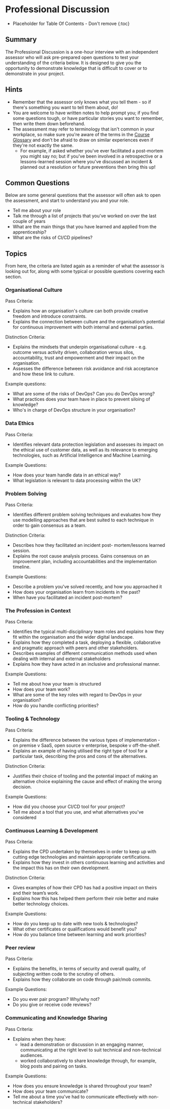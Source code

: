 # Professional Discussion

* Placeholder for Table Of Contents - Don't remove
{:toc}

## Summary
The Professional Discussion is a one-hour interview with an independent assessor who will ask pre-prepared open questions to test your understanding of the criteria below. It is designed to give you the opportunity to demonstrate knowledge that is difficult to cover or to demonstrate in your project.

## Hints
* Remember that the assessor only knows what you tell them - so if there's something you want to tell them about, do!
* You are welcome to have written notes to help prompt you; if you find some questions tough, or have particular stories you want to remember, then write them down beforehand.
* The assessment may refer to terminology that isn't common in your workplace, so make sure you're aware of the terms in the [Course Glossary](../glossary.md) and don't be afraid to draw on similar experiences even if they're not exactly the same.
  * For example, if asked whether you've ever facilitated a post-mortem you might say no; but if you've been involved in a retrospective or a lessons-learned session where you've discussed an incident & planned out a resolution or future preventions then bring this up!

## Common Questions
Below are some general questions that the assessor will often ask to open the assessment, and start to understand you and your role.

* Tell me about your role
* Talk me through a list of projects that you've worked on over the last couple of years
* What are the main things that you have learned and applied from the apprenticeship?
* What are the risks of CI/CD pipelines?

## Topics

From here, the criteria are listed again as a reminder of what the assessor is looking out for, along with some typical or possible questions covering each section.

### Organisational Culture

Pass Criteria:
* Explains how an organisation's culture can both provide creative freedom and introduce constraints.
* Explains the connection between culture and the organisation’s potential for continuous improvement with both internal and external parties.

Distinction Criteria:
* Explains the mindsets that underpin organisational culture - e.g. outcome versus activity driven, collaboration versus  silos, accountability, trust and empowerment and their impact on the organisation.
* Assesses the difference between risk avoidance and risk acceptance and how these link to culture.

Example questions:
* What are some of the risks of DevOps? Can you do DevOps wrong?
* What practices does your team have in place to prevent siloing of knowledge?
* Who's in charge of DevOps structure in your organisation?

### Data Ethics
Pass Criteria:
* Identifies relevant data protection legislation and assesses its impact on the ethical use of customer data, as well as its relevance to emerging technologies, such as Artificial Intelligence and Machine Learning.

Example Questions:
* How does your team handle data in an ethical way?
* What legislation is relevant to data processing within the UK?

### Problem Solving
Pass Criteria:
* Identifies different problem solving techniques and evaluates how they use modelling approaches that are best suited to each technique in order to gain consensus as a team.

Distinction Criteria:
* Describes how they facilitated an incident post- mortem/lessons learned session. 
* Explains the root cause analysis process. Gains consensus on an improvement plan, including accountabilities and the  implementation timeline.

Example Questions:
* Describe a problem you've solved recently, and how you approached it
* How does your organisation learn from incidents in the past?
* When have you facilitated an incident post-mortem?

### The Profession in Context
Pass Criteria:
* Identifies the typical multi-disciplinary team roles and explains how they fit within the organisation and the wider digital landscape.
* Explains how they completed a task, deploying a flexible, collaborative and pragmatic approach with peers and other stakeholders.
* Describes examples of different communication methods used when dealing with internal and external stakeholders
* Explains how they have acted in an inclusive and professional manner.

Example Questions:
* Tell me about how your team is structured
* How does your team work?
* What are some of the key roles with regard to DevOps in your organisation?
* How do you handle conflicting priorities?

### Tooling & Technology
Pass Criteria:
* Explains the difference between the various types of implementation - on premise v SaaS, open source v enterprise, bespoke v off-the-shelf.
* Explains an example of having utilised the right type of tool for a particular task, describing the pros and cons of the alternatives.

Distinction Criteria:
* Justifies their choice of tooling and the potential impact of making an alternative choice explaining the cause and effect of making the wrong decision.

Example Questions:
* How did you choose your CI/CD tool for your project?
* Tell me about a tool that you use, and what alternatives you've considered

### Continuous Learning & Development
Pass Criteria:
* Explains the CPD undertaken by themselves in order to keep up with cutting edge technologies and maintain appropriate certifications.
* Explains how they invest in others continuous learning and activities and the impact this has on their own development.

Distinction Criteria:
* Gives examples of how their CPD has had a positive impact on theirs and their team’s work.
* Explains how this has helped them perform their role better and make better technology choices.

Example Questions:
* How do you keep up to date with new tools & technologies?
* What other certificates or qualifications would benefit you?
* How do you balance time between learning and work priorities?

### Peer review
Pass Criteria:
* Explains the benefits, in terms of security and overall quality, of subjecting written code to the scrutiny of others.
* Explains how they collaborate on code through pair/mob commits.

Example Questions:
* Do you ever pair program? Why/why not?
* Do you give or receive code reviews?

### Communicating and Knowledge Sharing
Pass Criteria:
* Explains when they have:
  * lead a demonstration or discussion in an engaging manner, communicating at the right level to suit technical and non-technical audiences.
  * worked collaboratively to share knowledge through, for example, blog posts and pairing on tasks.
  
Example Questions:
* How does you ensure knowledge is shared throughout your team?
* How does your team communicate?
* Tell me about a time you've had to communicate effectively with non-technical stakeholders?
